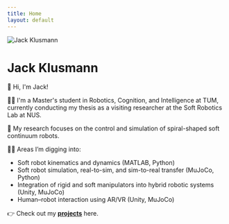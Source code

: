 ```yaml
---
title: Home
layout: default
---
```


<div class="intro">
  <div class="intro-header">
    <img src="{{ '/assets/me.jpeg' | relative_url }}" alt="Jack Klusmann" class="intro-photo">
    <h1 class="intro-name">Jack Klusmann</h1>
  </div>

  <div class="intro-text" markdown="1">
👋 Hi, I'm Jack!

👨‍🎓 I'm a Master's student in Robotics, Cognition, and Intelligence at TUM, currently conducting my thesis as a visiting researcher at the Soft Robotics Lab at NUS.

🤖 My research focuses on the control and simulation of spiral-shaped soft continuum robots.

👨‍🔬 Areas I’m digging into:

- Soft robot kinematics and dynamics (MATLAB, Python)  
- Soft robot simulation, real-to-sim, and sim-to-real transfer (MuJoCo, Python)  
- Integration of rigid and soft manipulators into hybrid robotic systems (Unity, MuJoCo)  
- Human–robot interaction using AR/VR (Unity, MuJoCo)  

👉 Check out my **[projects](/projects/)** here.
  </div>
</div>